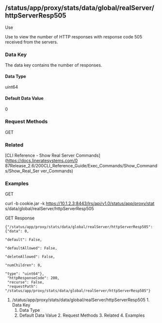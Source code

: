 ## /status/app/proxy/stats/data/global/realServer/httpServerResp505

Use

Use to view the number of HTTP responses with response code 505 received from
the servers.

### Data Key

The data key contains the number of responses.

#### Data Type

uint64

#### Default Data Value

0

### Request Methods

GET

### Related

[CLI Reference - Show Real Server Commands](https://docs.lineratesystems.com/0
87Release_2.6/200CLI_Reference_Guide/Exec_Commands/Show_Commands/Show_Real_Ser
ver_Commands)

### Examples

GET

curl -b cookie.jar -k https://10.1.2.3:8443/lrs/api/v1.0/status/app/proxy/stat
s/data/global/realServer/httpServerResp505

GET Response

    
    {"/status/app/proxy/stats/data/global/realServer/httpServerResp505": {"data": 0,
                                                                           "default": False,
                                                                           "defaultAllowed": False,
                                                                           "deleteAllowed": False,
                                                                           "numChildren": 0,
                                                                           "type": "uint64"},
     "httpResponseCode": 200,
     "recurse": False,
     "requestPath": "/status/app/proxy/stats/data/global/realServer/httpServerResp505"}
    

  1. /status/app/proxy/stats/data/global/realServer/httpServerResp505
    1. Data Key
      1. Data Type
      2. Default Data Value
    2. Request Methods
    3. Related
    4. Examples

